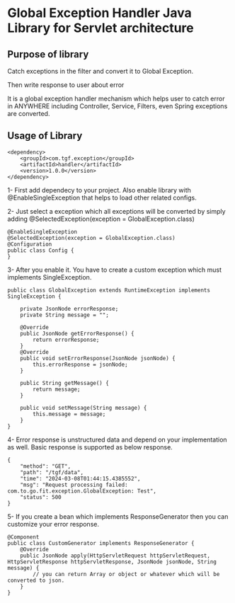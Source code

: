 # Global Exception Handler Java Library for Servlet architecture

## Purpose of library

Catch exceptions in the filter and convert it to Global Exception.

Then write response to user about error

It is a global exception handler mechanism which helps user to catch error in ANYWHERE including Controller, Service, Filters, even Spring exceptions are converted.

## Usage of Library

```
<dependency>
    <groupId>com.tgf.exception</groupId>
    <artifactId>handler</artifactId>
    <version>1.0.0</version>
</dependency>
```

1- First add dependecy to your project. Also enable library with @EnableSingleException that helps to load other related configs.

2- Just select a exception which all exceptions will be converted by simply adding @SelectedException(exception = GlobalException.class)

```
@EnableSingleException
@SelectedException(exception = GlobalException.class)
@Configuration
public class Config {
}
```

3- After you enable it. You have to create a custom exception which must implements SingleException.

```
public class GlobalException extends RuntimeException implements SingleException {

    private JsonNode errorResponse;
    private String message = "";
    
    @Override
    public JsonNode getErrorResponse() {
        return errorResponse;
    }
    @Override
    public void setErrorResponse(JsonNode jsonNode) {
        this.errorResponse = jsonNode;
    }
    
    public String getMessage() {
        return message;
    }
    
    public void setMessage(String message) {
        this.message = message;
    }
}
```

4- Error response is unstructured data and depend on your implementation as well. Basic response is supported as below response.

```
{
    "method": "GET",
    "path": "/tgf/data",
    "time": "2024-03-08T01:44:15.4385552",
    "msg": "Request processing failed: com.to.go.fit.exception.GlobalException: Test",
    "status": 500
}
```

 5- If you create a bean which implements ResponseGenerator then you can customize your error response.
 
```
@Component
public class CustomGenerator implements ResponseGenerator {
    @Override
    public JsonNode apply(HttpServletRequest httpServletRequest, HttpServletResponse httpServletResponse, JsonNode jsonNode, String message) {
        // you can return Array or object or whatever which will be converted to json.
    }
}
```





